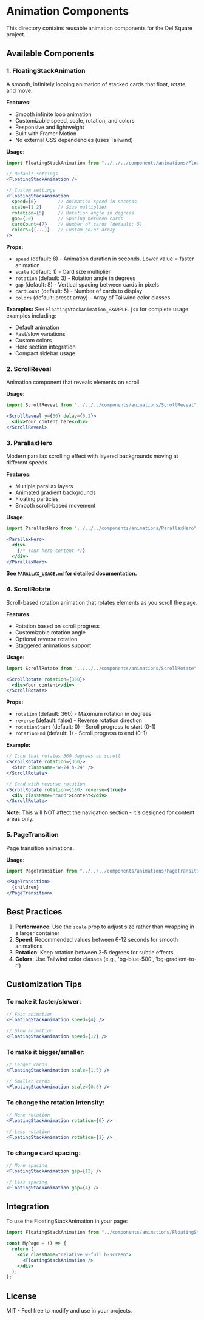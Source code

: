 # Animation Components

This directory contains reusable animation components for the Del Square project.

## Available Components

### 1. FloatingStackAnimation

A smooth, infinitely looping animation of stacked cards that float, rotate, and move.

**Features:**
- Smooth infinite loop animation
- Customizable speed, scale, rotation, and colors
- Responsive and lightweight
- Built with Framer Motion
- No external CSS dependencies (uses Tailwind)

**Usage:**
```jsx
import FloatingStackAnimation from "../../../components/animations/FloatingStackAnimation";

// Default settings
<FloatingStackAnimation />

// Custom settings
<FloatingStackAnimation 
  speed={6}        // Animation speed in seconds
  scale={1.2}      // Size multiplier
  rotation={5}     // Rotation angle in degrees
  gap={10}         // Spacing between cards
  cardCount={7}    // Number of cards (default: 5)
  colors={[...]}   // Custom color array
/>
```

**Props:**
- `speed` (default: 8) - Animation duration in seconds. Lower value = faster animation
- `scale` (default: 1) - Card size multiplier
- `rotation` (default: 3) - Rotation angle in degrees
- `gap` (default: 8) - Vertical spacing between cards in pixels
- `cardCount` (default: 5) - Number of cards to display
- `colors` (default: preset array) - Array of Tailwind color classes

**Examples:**
See `FloatingStackAnimation_EXAMPLE.jsx` for complete usage examples including:
- Default animation
- Fast/slow variations
- Custom colors
- Hero section integration
- Compact sidebar usage

### 2. ScrollReveal

Animation component that reveals elements on scroll.

**Usage:**
```jsx
import ScrollReveal from "../../../components/animations/ScrollReveal";

<ScrollReveal y={30} delay={0.2}>
  <div>Your content here</div>
</ScrollReveal>
```

### 3. ParallaxHero

Modern parallax scrolling effect with layered backgrounds moving at different speeds.

**Features:**
- Multiple parallax layers
- Animated gradient backgrounds
- Floating particles
- Smooth scroll-based movement

**Usage:**
```jsx
import ParallaxHero from "../../../components/animations/ParallaxHero";

<ParallaxHero>
  <div>
    {/* Your hero content */}
  </div>
</ParallaxHero>
```

**See `PARALLAX_USAGE.md` for detailed documentation.**

### 4. ScrollRotate

Scroll-based rotation animation that rotates elements as you scroll the page.

**Features:**
- Rotation based on scroll progress
- Customizable rotation angle
- Optional reverse rotation
- Staggered animations support

**Usage:**
```jsx
import ScrollRotate from "../../../components/animations/ScrollRotate";

<ScrollRotate rotation={360}>
  <div>Your content</div>
</ScrollRotate>
```

**Props:**
- `rotation` (default: 360) - Maximum rotation in degrees
- `reverse` (default: false) - Reverse rotation direction
- `rotationStart` (default: 0) - Scroll progress to start (0-1)
- `rotationEnd` (default: 1) - Scroll progress to end (0-1)

**Example:**
```jsx
// Icon that rotates 360 degrees on scroll
<ScrollRotate rotation={360}>
  <Star className="w-24 h-24" />
</ScrollRotate>

// Card with reverse rotation
<ScrollRotate rotation={180} reverse={true}>
  <div className="card">Content</div>
</ScrollRotate>
```

**Note:** This will NOT affect the navigation section - it's designed for content areas only.

### 5. PageTransition

Page transition animations.

**Usage:**
```jsx
import PageTransition from "../../../components/animations/PageTransition";

<PageTransition>
  {children}
</PageTransition>
```

## Best Practices

1. **Performance**: Use the `scale` prop to adjust size rather than wrapping in a larger container
2. **Speed**: Recommended values between 6-12 seconds for smooth animations
3. **Rotation**: Keep rotation between 2-5 degrees for subtle effects
4. **Colors**: Use Tailwind color classes (e.g., 'bg-blue-500', 'bg-gradient-to-r')

## Customization Tips

### To make it faster/slower:
```jsx
// Fast animation
<FloatingStackAnimation speed={4} />

// Slow animation  
<FloatingStackAnimation speed={12} />
```

### To make it bigger/smaller:
```jsx
// Larger cards
<FloatingStackAnimation scale={1.5} />

// Smaller cards
<FloatingStackAnimation scale={0.8} />
```

### To change the rotation intensity:
```jsx
// More rotation
<FloatingStackAnimation rotation={6} />

// Less rotation
<FloatingStackAnimation rotation={1} />
```

### To change card spacing:
```jsx
// More spacing
<FloatingStackAnimation gap={12} />

// Less spacing
<FloatingStackAnimation gap={4} />
```

## Integration

To use the FloatingStackAnimation in your page:

```jsx
import FloatingStackAnimation from "../components/animations/FloatingStackAnimation";

const MyPage = () => {
  return (
    <div className="relative w-full h-screen">
      <FloatingStackAnimation />
    </div>
  );
};
```

## License

MIT - Feel free to modify and use in your projects.

